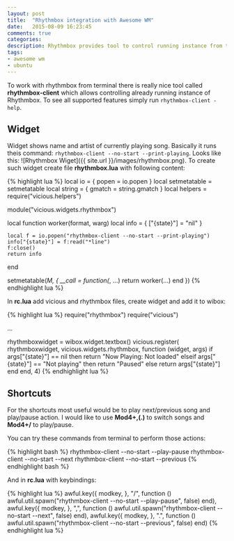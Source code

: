 ```yaml
---
layout: post
title:  "Rhythmbox integration with Awesome WM"
date:   2015-08-09 16:23:45
comments: true
categories:
description: Rhythmbox provides tool to control running instance from terminal, which is very good feature. With it's help it is very easy to create a widget which diplays currently playing song. Also here I'm showing how to add some shortcuts to control music.
tags: 
- awesome wm
- ubuntu
---
```


To work with rhythmbox from terminal there is really nice tool called **rhythmbox-client** which allows controlling already running instance of Rhythmbox. To see all supported features simply run `rhythmbox-client -help`.

## Widget

Widget shows name and artist of currently playing song. Basically it runs theis command: `rhythmbox-client --no-start --print-playing`. Looks like this: ![Rhythmbox Wiget]({{ site.url }}/images/rhythmbox.png).
To create such widget create file **rhythmbox.lua** with following content:

{% highlight lua %}
local io = { popen = io.popen }
local setmetatable = setmetatable
local string = { gmatch = string.gmatch }
local helpers = require("vicious.helpers")

module("vicious.widgets.rhythmbox")

local function worker(format, warg)
	local info = {
	    ["{state}"] = "nil"
	}
	
	local f = io.popen("rhythmbox-client --no-start --print-playing")
	info["{state}"] = f:read("*line")
	f:close()
	return info
end

setmetatable(_M, { __call = function(_, ...) return worker(...) end })
{% endhighlight lua %}

In **rc.lua** add vicious and rhythmbox files, create widget and add it to wibox:

{% highlight lua %}
require("rhythmbox")
require("vicious")

...

rhythmboxwidget = wibox.widget.textbox()
vicious.register( rhythmboxwidget, vicious.widgets.rhythmbox,
	function (widget, args)
	   if args["{state}"] == nil then
		  return "Now Playing: Not loaded"
	   elseif args["{state}"] == "Not playing" then
		  return "Paused"
	   else
		  return args["{state}"]
	   end
	end, 4)
{% endhighlight lua %}


## Shortcuts

For the shortcuts most useful would be to play next/previous song and play/pause action. I would like to use **Mod4+,(.)** to switch songs and **Mod4+/** to play/pause.

You can try these commands from terminal to perform those actions:

{% highlight bash %}
rhythmbox-client --no-start --play-pause
rhythmbox-client --no-start --next
rhythmbox-client --no-start --previous
{% endhighlight bash %}

And in **rc.lua** with keybindings:

{% highlight lua %}
awful.key({ modkey, }, "/", function () awful.util.spawn("rhythmbox-client --no-start --play-pause", false) end),
awful.key({ modkey, }, ",", function () awful.util.spawn("rhythmbox-client --no-start --next", false) end),
awful.key({ modkey, }, ".", function () awful.util.spawn("rhythmbox-client --no-start --previous", false) end)
{% endhighlight lua %} 